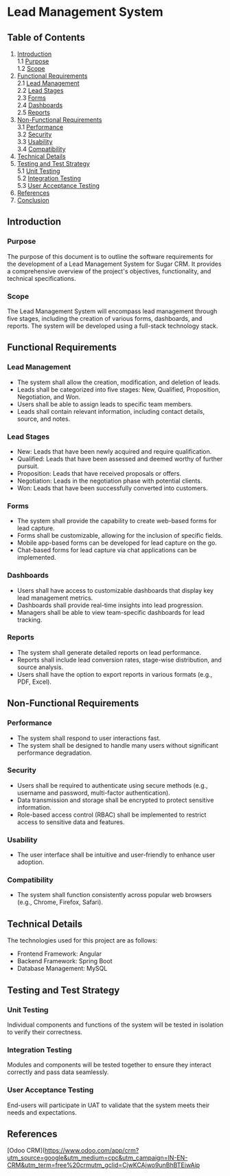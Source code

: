 # Lead Management System

## Table of Contents

1. [Introduction](#introduction)<br>
    1.1 [Purpose](#purpose)<br>
    1.2 [Scope](#scope)
2. [Functional Requirements](#functional-requirements)<br>
    2.1 [Lead Management](#lead-management)<br>
    2.2 [Lead Stages](#lead-stages)<br>
    2.3 [Forms](#forms)<br>
    2.4 [Dashboards](#dashboards)<br>
    2.5 [Reports](#reports)
3. [Non-Functional Requirements](#non-functional-requirements)<br>
    3.1 [Performance](#performance)<br>
    3.2 [Security](#security)<br>
    3.3 [Usability](#usability)<br>
    3.4 [Compatibility](#compatibility)
4. [Technical Details](#technical-details)
5. [Testing and Test Strategy](#testing-and-test-strategy)<br>
    5.1 [Unit Testing](#unit-testing)<br>
    5.2 [Integration Testing](#integration-testing)<br>
    5.3 [User Acceptance Testing](#user-acceptance-testing)<br>
6. [References](#references)
7. [Conclusion](#conclusion)

## Introduction

### Purpose

The purpose of this document is to outline the software requirements for the development of a Lead Management System for Sugar CRM. It provides a comprehensive overview of the project's objectives, functionality, and technical specifications.

### Scope

The Lead Management System will encompass lead management through five stages, including the creation of various forms, dashboards, and reports. The system will be developed using a full-stack technology stack.

## Functional Requirements

### Lead Management

- The system shall allow the creation, modification, and deletion of leads.
- Leads shall be categorized into five stages: New, Qualified, Proposition, Negotiation, and Won.
- Users shall be able to assign leads to specific team members.
- Leads shall contain relevant information, including contact details, source, and notes.

### Lead Stages

- New: Leads that have been newly acquired and require qualification.
- Qualified: Leads that have been assessed and deemed worthy of further pursuit.
- Proposition: Leads that have received proposals or offers.
- Negotiation: Leads in the negotiation phase with potential clients.
- Won: Leads that have been successfully converted into customers.

### Forms

- The system shall provide the capability to create web-based forms for lead capture.
- Forms shall be customizable, allowing for the inclusion of specific fields.
- Mobile app-based forms can be developed for lead capture on the go.
- Chat-based forms for lead capture via chat applications can be implemented.

### Dashboards

- Users shall have access to customizable dashboards that display key lead management metrics.
- Dashboards shall provide real-time insights into lead progression.
- Managers shall be able to view team-specific dashboards for lead tracking.

### Reports

- The system shall generate detailed reports on lead performance.
- Reports shall include lead conversion rates, stage-wise distribution, and source analysis.
- Users shall have the option to export reports in various formats (e.g., PDF, Excel).

## Non-Functional Requirements

### Performance

- The system shall respond to user interactions fast.
- The system shall be designed to handle many users without significant performance degradation.

### Security

- Users shall be required to authenticate using secure methods (e.g., username and password, multi-factor authentication).
- Data transmission and storage shall be encrypted to protect sensitive information.
- Role-based access control (RBAC) shall be implemented to restrict access to sensitive data and features.

### Usability

- The user interface shall be intuitive and user-friendly to enhance user adoption.

### Compatibility

- The system shall function consistently across popular web browsers (e.g., Chrome, Firefox, Safari).

## Technical Details

The technologies used for this project are as follows:

- Frontend Framework: Angular
- Backend Framework: Spring Boot
- Database Management: MySQL

## Testing and Test Strategy

### Unit Testing

Individual components and functions of the system will be tested in isolation to verify their correctness.

### Integration Testing

Modules and components will be tested together to ensure they interact correctly and pass data seamlessly.

### User Acceptance Testing

End-users will participate in UAT to validate that the system meets their needs and expectations.

## References

[Odoo CRM](https://www.odoo.com/app/crm?utm_source=google&utm_medium=cpc&utm_campaign=IN-EN-CRM&utm_term=free%20crmutm_gclid=CjwKCAjwo9unBhBTEiwAip
